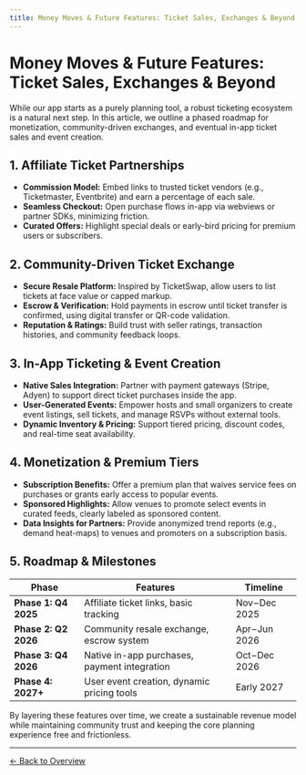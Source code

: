 ```yaml
---
title: Money Moves & Future Features: Ticket Sales, Exchanges & Beyond
---
```


# Money Moves & Future Features: Ticket Sales, Exchanges & Beyond

While our app starts as a purely planning tool, a robust ticketing ecosystem is a natural next step. In this article, we outline a phased roadmap for monetization, community-driven exchanges, and eventual in-app ticket sales and event creation.

## 1. Affiliate Ticket Partnerships  
- **Commission Model:** Embed links to trusted ticket vendors (e.g., Ticketmaster, Eventbrite) and earn a percentage of each sale.  
- **Seamless Checkout:** Open purchase flows in-app via webviews or partner SDKs, minimizing friction.  
- **Curated Offers:** Highlight special deals or early-bird pricing for premium users or subscribers.

## 2. Community-Driven Ticket Exchange  
- **Secure Resale Platform:** Inspired by TicketSwap, allow users to list tickets at face value or capped markup.  
- **Escrow & Verification:** Hold payments in escrow until ticket transfer is confirmed, using digital transfer or QR-code validation.  
- **Reputation & Ratings:** Build trust with seller ratings, transaction histories, and community feedback loops.

## 3. In-App Ticketing & Event Creation  
- **Native Sales Integration:** Partner with payment gateways (Stripe, Adyen) to support direct ticket purchases inside the app.  
- **User-Generated Events:** Empower hosts and small organizers to create event listings, sell tickets, and manage RSVPs without external tools.  
- **Dynamic Inventory & Pricing:** Support tiered pricing, discount codes, and real-time seat availability.

## 4. Monetization & Premium Tiers  
- **Subscription Benefits:** Offer a premium plan that waives service fees on purchases or grants early access to popular events.  
- **Sponsored Highlights:** Allow venues to promote select events in curated feeds, clearly labeled as sponsored content.  
- **Data Insights for Partners:** Provide anonymized trend reports (e.g., demand heat-maps) to venues and promoters on a subscription basis.

## 5. Roadmap & Milestones  
| Phase                   | Features                                    | Timeline       |
|-------------------------|---------------------------------------------|----------------|
| **Phase 1: Q4 2025**    | Affiliate ticket links, basic tracking      | Nov – Dec 2025  |
| **Phase 2: Q2 2026**    | Community resale exchange, escrow system    | Apr – Jun 2026  |
| **Phase 3: Q4 2026**    | Native in-app purchases, payment integration| Oct – Dec 2026  |
| **Phase 4: 2027+**      | User event creation, dynamic pricing tools  | Early 2027     |

By layering these features over time, we create a sustainable revenue model while maintaining community trust and keeping the core planning experience free and frictionless.

---

[← Back to Overview](../)

